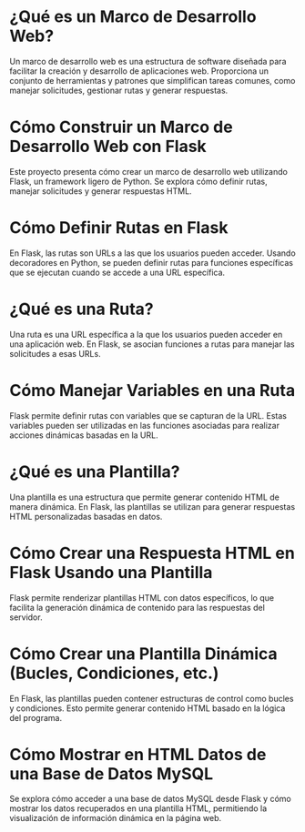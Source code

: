 # ¿Qué es un Marco de Desarrollo Web?
Un marco de desarrollo web es una estructura de software diseñada para facilitar la creación y desarrollo de aplicaciones web. Proporciona un conjunto de herramientas y patrones que simplifican tareas comunes, como manejar solicitudes, gestionar rutas y generar respuestas.

# Cómo Construir un Marco de Desarrollo Web con Flask
Este proyecto presenta cómo crear un marco de desarrollo web utilizando Flask, un framework ligero de Python. Se explora cómo definir rutas, manejar solicitudes y generar respuestas HTML.

# Cómo Definir Rutas en Flask
En Flask, las rutas son URLs a las que los usuarios pueden acceder. Usando decoradores en Python, se pueden definir rutas para funciones específicas que se ejecutan cuando se accede a una URL específica.

# ¿Qué es una Ruta?
Una ruta es una URL específica a la que los usuarios pueden acceder en una aplicación web. En Flask, se asocian funciones a rutas para manejar las solicitudes a esas URLs.

# Cómo Manejar Variables en una Ruta
Flask permite definir rutas con variables que se capturan de la URL. Estas variables pueden ser utilizadas en las funciones asociadas para realizar acciones dinámicas basadas en la URL.

# ¿Qué es una Plantilla?
Una plantilla es una estructura que permite generar contenido HTML de manera dinámica. En Flask, las plantillas se utilizan para generar respuestas HTML personalizadas basadas en datos.

# Cómo Crear una Respuesta HTML en Flask Usando una Plantilla
Flask permite renderizar plantillas HTML con datos específicos, lo que facilita la generación dinámica de contenido para las respuestas del servidor.

# Cómo Crear una Plantilla Dinámica (Bucles, Condiciones, etc.)
En Flask, las plantillas pueden contener estructuras de control como bucles y condiciones. Esto permite generar contenido HTML basado en la lógica del programa.

# Cómo Mostrar en HTML Datos de una Base de Datos MySQL
Se explora cómo acceder a una base de datos MySQL desde Flask y cómo mostrar los datos recuperados en una plantilla HTML, permitiendo la visualización de información dinámica en la página web.
